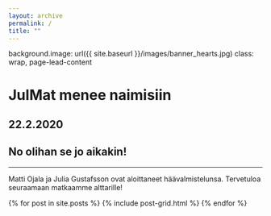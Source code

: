 ```yaml
---
layout: archive
permalink: /
title: ""
---
```


background.image: url({{ site.baseurl }}/images/banner_hearts.jpg)
class: wrap, page-lead-content

# JulMat menee naimisiin
## 22.2.2020
## No olihan se jo aikakin!

---

Matti Ojala ja Julia Gustafsson ovat aloittaneet häävalmistelunsa. Tervetuloa seuraamaan matkaamme alttarille!

<div class="tiles">
{% for post in site.posts %}
	{% include post-grid.html %}
{% endfor %}
</div><!-- /.tiles -->


<!-- https://mmistakes.github.io/skinny-bones-jekyll/ -->
